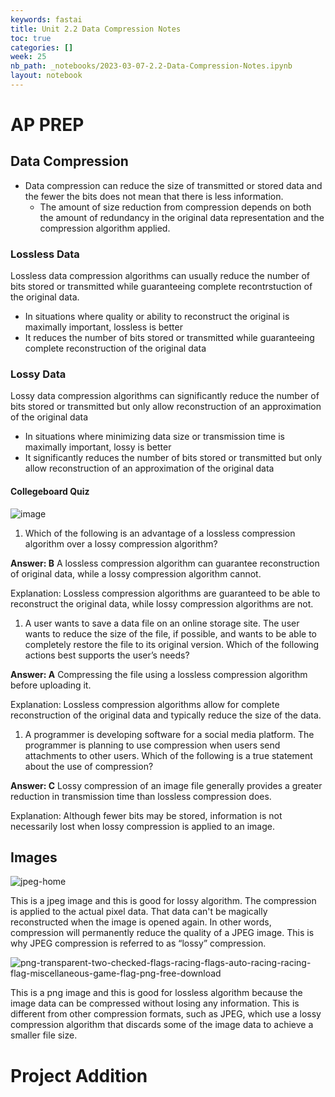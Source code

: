 ```yaml
---
keywords: fastai
title: Unit 2.2 Data Compression Notes
toc: true
categories: []
week: 25
nb_path: _notebooks/2023-03-07-2.2-Data-Compression-Notes.ipynb
layout: notebook
---
```


<!--
#################################################
### THIS FILE WAS AUTOGENERATED! DO NOT EDIT! ###
#################################################
# file to edit: _notebooks/2023-03-07-2.2-Data-Compression-Notes.ipynb
-->

<div class="container" id="notebook-container">
        
<div class="cell border-box-sizing text_cell rendered"><div class="inner_cell">
<div class="text_cell_render border-box-sizing rendered_html">
<h1 id="AP-PREP">AP PREP<a class="anchor-link" href="#AP-PREP"> </a></h1><h2 id="Data-Compression">Data Compression<a class="anchor-link" href="#Data-Compression"> </a></h2><ul>
<li>Data compression can reduce the size of transmitted or stored data and the fewer the bits does not mean that there is less information. <ul>
<li>The amount of size reduction from compression depends on both the amount of redundancy in the original data representation and the compression algorithm applied. </li>
</ul>
</li>
</ul>
<h3 id="Lossless-Data">Lossless Data<a class="anchor-link" href="#Lossless-Data"> </a></h3><p>Lossless data compression algorithms can usually reduce the number of bits stored or transmitted while guaranteeing complete recontrstuction of the original data.</p>
<ul>
<li>In situations where quality or ability to reconstruct the original is maximally important, lossless is better</li>
<li>It reduces the number of bits stored or transmitted while guaranteeing  complete reconstruction of the original data</li>
</ul>
<h3 id="Lossy-Data">Lossy Data<a class="anchor-link" href="#Lossy-Data"> </a></h3><p>Lossy data compression algorithms can significantly reduce the number of bits stored or transmitted but only allow reconstruction of an approximation of the original data</p>
<ul>
<li>In situations where minimizing data size or transmission time is maximally important, lossy is better</li>
<li>It significantly reduces the number of bits stored or transmitted but only allow reconstruction of an approximation of the original data</li>
</ul>
<h4 id="Collegeboard-Quiz">Collegeboard Quiz<a class="anchor-link" href="#Collegeboard-Quiz"> </a></h4><p><img src="https://user-images.githubusercontent.com/111464920/223863684-4f94a8f0-307b-4c35-bf47-f931b719c24e.png" alt="image"></p>
<ol>
<li>Which of the following is an advantage of a lossless compression algorithm over a lossy compression algorithm?</li>
</ol>
<p><strong>Answer: B</strong> A lossless compression algorithm can guarantee reconstruction of original data, while a lossy compression algorithm cannot.</p>
<p>Explanation: Lossless compression algorithms are guaranteed to be able to reconstruct the original data, while lossy compression algorithms are not.</p>
<ol>
<li>A user wants to save a data file on an online storage site. The user wants to reduce the size of the file, if possible, and wants to be able to completely restore the file to its original version. Which of the following actions best supports the user’s needs?</li>
</ol>
<p><strong>Answer: A</strong> Compressing the file using a lossless compression algorithm before uploading it.</p>
<p>Explanation: Lossless compression algorithms allow for complete reconstruction of the original data and typically reduce the size of the data.</p>
<ol>
<li>A programmer is developing software for a social media platform. The programmer is planning to use compression when users send attachments to other users. Which of the following is a true statement about the use of compression?</li>
</ol>
<p><strong>Answer: C</strong> Lossy compression of an image file generally provides a greater reduction in transmission time than lossless compression does.</p>
<p>Explanation: Although fewer bits may be stored, information is not necessarily lost when lossy compression is applied to an image.</p>
<h2 id="Images">Images<a class="anchor-link" href="#Images"> </a></h2><p><img src="https://user-images.githubusercontent.com/111464920/223864494-19f64e3b-2250-4342-8e8c-d00ab13748b6.jpg" alt="jpeg-home"></p>
<p>This is a jpeg image and this is good for lossy algorithm. The compression is applied to the actual pixel data. That data can't be magically reconstructed when the image is opened again. In other words, compression will permanently reduce the quality of a JPEG image. This is why JPEG compression is referred to as “lossy” compression.</p>
<p><img src="https://user-images.githubusercontent.com/111464920/223864852-a6ef8320-ee73-4a85-a48f-40dfff4a570b.png" alt="png-transparent-two-checked-flags-racing-flags-auto-racing-racing-flag-miscellaneous-game-flag-png-free-download"></p>
<p>This is a png image and this is good for lossless algorithm because the image data can be compressed without losing any information. This is different from other compression formats, such as JPEG, which use a lossy compression algorithm that discards some of the image data to achieve a smaller file size.</p>

</div>
</div>
</div>
<div class="cell border-box-sizing text_cell rendered"><div class="inner_cell">
<div class="text_cell_render border-box-sizing rendered_html">
<h1 id="Project-Addition">Project Addition<a class="anchor-link" href="#Project-Addition"> </a></h1>
</div>
</div>
</div>
</div>
 

